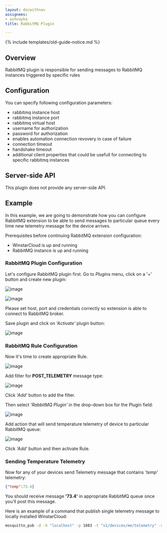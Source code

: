 ```yaml
---
layout: docwithnav
assignees:
- ashvayka
title: RabbitMQ Plugin

---
```


{% include templates/old-guide-notice.md %}

## Overview

RabbitMQ plugin is responsible for sending messages to RabbitMQ instances triggered by specific rules

## Configuration

You can specify following configuration parameters:

 - rabbitmq instance host
 - rabbitmq instance port
 - rabbitmq virtual host
 - username for authorization
 - password for authorization
 - enables automation connection revovery in case of failure
 - connection timeout
 - handshake timeout
 - additional client properties that could be usefull for connecting to specific rabbitmq instances

## Server-side API

This plugin does not provide any server-side API.

## Example

In this example, we are going to demonstrate how you can configure RabbitMQ extension to be able to send messages to particular queue every time new telemetry message for the device arrives.

Prerequisites before continuing RabbitMQ extension configuration:

 - WinstarCloud is up and running
 - RabbitMQ instance is up and running

### RabbitMQ Plugin Configuration

Let's configure RabbitMQ plugin first. Go to *Plugins* menu, click on a '+' button and create new plugin:

![image](/images/reference/plugins/rabbitmq/rabbitmq-plugin-config-1.png)

![image](/images/reference/plugins/rabbitmq/rabbitmq-plugin-config-2.png)

Please set host, port and credentials correctly so extension is able to connect to RabbitMQ broker.

Save plugin and click on *'Activate'* plugin button:

![image](/images/reference/plugins/rabbitmq/rabbitmq-activate-plugin.png)

### RabbitMQ Rule Configuration

Now it's time to create appropriate Rule.

![image](/images/reference/plugins/rabbitmq/rabbitmq-rule-config.png)

Add filter for **POST_TELEMETRY** message type:

![image](/images/reference/plugins/rabbitmq/post-telemetry-filter.png)

Click *'Add'* button to add the filter.

Then select *'RabbitMQ Plugin'* in the drop-down box for the Plugin field:

![image](/images/reference/plugins/rabbitmq/rabbitmq-plugin-selection.png)

Add action that will send temperature telemetry of device to particular RabbitMQ queue:

![image](/images/reference/plugins/rabbitmq/rabbitmq-rule-action-config.png)

Click *'Add'* button and then activate Rule.

### Sending Temperature Telemetry

Now for any of your devices send Telemetry message that contains *'temp'* telemetry:

```json
{"temp":73.4}
```

You should receive message **'73.4'** in appropriate RabbitMQ queue once you'll post this message.

Here is an example of a command that publish single telemetry message to locally installed WinstarCloud:

```bash
mosquitto_pub -d -h "localhost" -p 1883 -t "v1/devices/me/telemetry" -u "$ACCESS_TOKEN" -m '{"temp":73.4}'
```